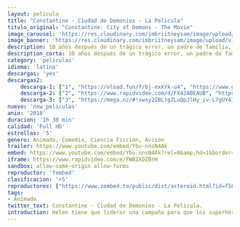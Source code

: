 ```yaml
---
layout: pelicula
title: "Constantine - Ciudad de Demonios - La Pelicula"
titulo_original: "Constantine: City of Demons - The Movie"
image_carousel: 'https://res.cloudinary.com/imbriitneysam/image/upload/v1542222115/constatine-poster-min.jpg'
image_banner: 'https://res.cloudinary.com/imbriitneysam/image/upload/v1542222115/constatine-banner-min.jpg'
description: 10 años después de un trágico error, un padre de familia, Chas, y un detective, John Constantine, intentan curar a la hija de Chas, Trish, de un misterioso coma. Con la ayuda de la Enfermera Pesadilla, la influyente Reina de los Ángeles y el brutal dios azteca Mictlantecuhtli, la pareja tendrá que enfrentarse al demonio Beroul para salvar el alma de Trish.
description_corta: 10 años después de un trágico error, un padre de familia, Chas, y un detective, John Constantine, intentan curar a la hija de Chas, Trish, de un misterioso coma. Con la ayuda de la Enfermera Pesadilla, la influyente Reina de los Ángeles..
category: 'peliculas'
idioma: 'latino'
descargas: 'yes'
descargas2:
    descarga-1: ["1", "https://oload.fun/f/bj-exkYk-u4", "https://www.google.com/s2/favicons?domain=openload.co","OpenLoad","https://res.cloudinary.com/imbriitneysam/image/upload/v1541473684/mexico.png", "Latino", "Full HD"]
    descarga-2: ["2", "https://www.rapidvideo.com/d/FX42ABEAUB", "https://www.google.com/s2/favicons?domain=www.rapidvideo.com","RapidVideo","https://res.cloudinary.com/imbriitneysam/image/upload/v1541473684/mexico.png", "Latino", "Full HD"]
    descarga-3: ["3", "https://mega.nz/#!xwsy2IBL!gZLuQpJlHy_iv-L7gUY4Iw1M7U1I8ocmgiCK4cERd-E", "https://www.google.com/s2/favicons?domain=mega.nz","Mega","https://res.cloudinary.com/imbriitneysam/image/upload/v1541473684/mexico.png", "Latino", "Full HD"]
nuevo: 'new_peliculas'
anio: '2018'
duracion: '1h 30 min'
calidad: 'Full HD'
estrellas: '5'
genero: Animado, Comedia, Ciencia Ficción, Acción
trailer: https://www.youtube.com/embed/Ybu-nnsN4Ak
embed: https://www.youtube.com/embed/Ybu-nnsN4Ak?rel=0&amp;hd=1&border=0&wmode=opaque&enablejsapi=1&modestbranding=1&controls=1&showinfo=1
iframe: https://www.rapidvideo.com/e/FWBZXDZBYH
sandbox: allow-same-origin allow-forms
reproductor: 'fembed'
clasificacion: '+5'
reproductores: ["https://www.zembed.to/public/dist/asteroid.html?id=f58eebbee28e89cd0e3b505274d32197&title=Constantine:%20City%20of%20Demons%20The%20Movie"]
tags:
- Animado
twitter_text: Constantine - Ciudad de Demonios - La Pelicula.
introduction: Helen tiene que liderar una campaña para que los superhéroes regresen, mientras Bob vive su vida normal con Violet, Dash y el bebé Jack-Jack —cuyos superpoderes descubriremos.
---
```












